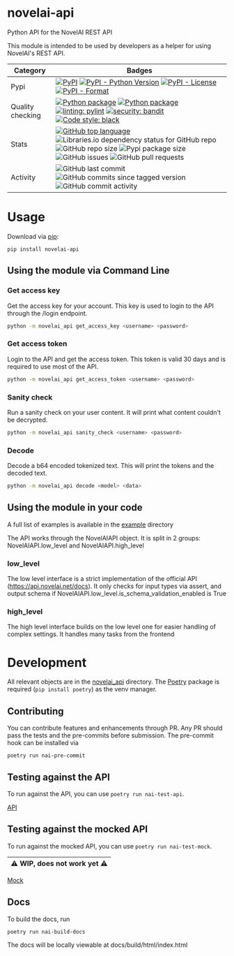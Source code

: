 # novelai-api
Python API for the NovelAI REST API

This module is intended to be used by developers as a helper for using NovelAI's REST API.

| Category         | Badges                                                                                                                                                                                                                                                                                                                                                                                                                                                                                                                                                                                                                                                                                                                        |
|-----------------|-------------------------------------------------------------------------------------------------------------------------------------------------------------------------------------------------------------------------------------------------------------------------------------------------------------------------------------------------------------------------------------------------------------------------------------------------------------------------------------------------------------------------------------------------------------------------------------------------------------------------------------------------------------------------------------------------------------------------------|
| Pypi             | [![PyPI](https://img.shields.io/pypi/v/novelai-api)](https://pypi.org/project/novelai-api) [![PyPI - Python Version](https://img.shields.io/pypi/pyversions/novelai-api)](https://pypi.org/project/novelai-api) [![PyPI - License](https://img.shields.io/pypi/l/novelai-api)](https://pypi.org/project/novelai-api/) [![PyPI - Format](https://img.shields.io/pypi/format/novelai-api)](https://pypi.org/project/novelai-api/)                                                                                                                                                                                                                                                                                               |
| Quality checking | [![Python package](https://github.com/Aedial/novelai-api/actions/workflows/python-package.yml/badge.svg)](https://github.com/Aedial/novelai-api/actions/workflows/python-package.yml) [![Python package](https://github.com/Aedial/novelai-api/actions/workflows/codeql-analysis.yml/badge.svg)](https://github.com/Aedial/novelai-api/actions/workflows/codeql-analysis.yml) [![linting: pylint](https://img.shields.io/badge/linting-pylint-yellowgreen)](https://github.com/PyCQA/pylint) [![security: bandit](https://img.shields.io/badge/security-bandit-yellow.svg)](https://github.com/PyCQA/bandit) [![Code style: black](https://img.shields.io/badge/code%20style-black-000000.svg)](https://github.com/psf/black) |
| Stats            | [![GitHub top language](https://img.shields.io/github/languages/top/Aedial/novelai-api)](https://github.com/Aedial/novelai-api/search?l=python) ![Libraries.io dependency status for GitHub repo](https://img.shields.io/librariesio/github/Aedial/novelai-api) ![GitHub repo size](https://img.shields.io/github/repo-size/Aedial/novelai-api) ![Pypi package size](https://byob.yarr.is/Aedial/novelai-api/pypi-size) ![GitHub issues](https://img.shields.io/github/issues-raw/Aedial/novelai-api) ![GitHub pull requests](https://img.shields.io/github/issues-pr-raw/Aedial/novelai-api)                                                                                                                                 |
| Activity         | ![GitHub last commit](https://img.shields.io/github/last-commit/Aedial/novelai-api) ![GitHub commits since tagged version](https://img.shields.io/github/commits-since/Aedial/novelai-api/v0.18.0) ![GitHub commit activity](https://img.shields.io/github/commit-activity/m/Aedial/novelai-api)                                                                                                                                                                                                                                                                                                                                                                                                                     |


# Usage
Download via [pip](https://pypi.org/project/novelai-api):
```
pip install novelai-api
```

## Using the module via Command Line

### Get access key
Get the access key for your account. This key is used to login to the API through the /login endpoint.
```bash
python -m novelai_api get_access_key <username> <password>
```

### Get access token
Login to the API and get the access token. This token is valid 30 days and is required to use most of the API.
```bash
python -m novelai_api get_access_token <username> <password>
```

### Sanity check
Run a sanity check on your user content. It will print what content couldn't be decrypted.
```bash
python -m novelai_api sanity_check <username> <password>
```

### Decode
Decode a b64 encoded tokenized text. This will print the tokens and the decoded text.
```bash
python -m novelai_api decode <model> <data>
```

## Using the module in your code
A full list of examples is available in the [example](example) directory

The API works through the NovelAIAPI object.
It is split in 2 groups: NovelAIAPI.low_level and NovelAIAPI.high_level

### low_level
The low level interface is a strict implementation of the official API (<https://api.novelai.net/docs>).
It only checks for input types via assert, and output schema if NovelAIAPI.low_level.is_schema_validation_enabled is True

### high_level
The high level interface builds on the low level one for easier handling of complex settings.
It handles many tasks from the frontend


# Development
All relevant objects are in the [novelai_api](novelai_api) directory.
The [Poetry](https://pypi.org/project/poetry/) package is required (`pip install poetry`) as the venv manager.

## Contributing
You can contribute features and enhancements through PR. Any PR should pass the tests and the pre-commits before submission.
The pre-commit hook can be installed via
```
poetry run nai-pre-commit
```

## Testing against the API
To run against the API, you can use `poetry run nai-test-api`.

[API](tests/api)

## Testing against the mocked API
To run against the mocked API, you can use `poetry run nai-test-mock`.

| :warning: WIP, does not work yet :warning: |
|--------------------------------------------|

[Mock](tests/mock)

## Docs
To build the docs, run
```
poetry run nai-build-docs
```
The docs will be locally viewable at docs/build/html/index.html

